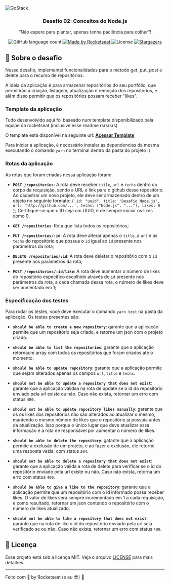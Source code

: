 <img alt="GoStack" src="https://storage.googleapis.com/golden-wind/bootcamp-gostack/header-desafios.png" />

<h3 align="center">
  Desafio 02: Conceitos do Node.js
</h3>

<p align="center">“Não espere para plantar, apenas tenha paciência para colher”!</blockquote>

<p align="center">
  <img alt="GitHub language count" src="https://img.shields.io/github/languages/count/rocketseat/bootcamp-gostack-desafios?color=%2304D361">

  <a href="https://rocketseat.com.br">
    <img alt="Made by Rocketseat" src="https://img.shields.io/badge/made%20by-Rocketseat-%2304D361">
  </a>

  <img alt="License" src="https://img.shields.io/badge/license-MIT-%2304D361">

  <a href="https://github.com/Rocketseat/bootcamp-gostack-desafios/stargazers">
    <img alt="Stargazers" src="https://img.shields.io/github/stars/rocketseat/bootcamp-gostack-desafios?style=social">
  </a>
</p>

## :rocket: Sobre o desafio

Nesse desafio, implementei funcionalidades para o método get, put, post e delete para o recurso de repositórios.

A idéia da aplicação é para armazenar repositórios do seu portfólio, que permitirão a criação, listagem, atualização e remoção dos repositórios, e além disso permitir que os repositórios possam receber "likes".

### Template da aplicação

Tudo desenvolvido aqui foi baseado num template disponibilizado pela equipe da rocketseat (inclusive esse readme rsrsrsrs)

O template está disponível na seguinte url: **[Acessar Template](https://github.com/Rocketseat/gostack-template-conceitos-nodejs)**

Para iniciar a aplicação, é necessário instalar as dependencias da mesma executando o comando `yarn` no terminal dentro da pasta do projeto :)

### Rotas da aplicação

As rotas que foram criadas nessa aplicação foram:

- **`POST /repositories`**: A rota deve receber `title`, `url` e `techs` dentro do corpo da requisição, sendo a URL o link para o github desse repositório. Ao cadastrar um novo projeto, ele deve ser armazenado dentro de um objeto no seguinte formato: `{ id: "uuid", title: 'Desafio Node.js', url: 'http://github.com/...', techs: ["Node.js", "..."], likes: 0 }`; Certifique-se que o ID seja um UUID, e de sempre iniciar os likes como 0.

- **`GET /repositories`**: Rota que lista todos os repositórios;

- **`PUT /repositories/:id`**: A rota deve alterar apenas o `title`, a `url` e as `techs` do repositório que possua o `id` igual ao `id` presente nos parâmetros da rota;

- **`DELETE /repositories/:id`**: A rota deve deletar o repositório com o `id` presente nos parâmetros da rota;

- **`POST /repositories/:id/like`**: A rota deve aumentar o número de likes do repositório específico escolhido através do `id` presente nos parâmetros da rota, a cada chamada dessa rota, o número de likes deve ser aumentado em 1;

### Específicação dos testes

Para rodar os testes, você deve executar o comando `yarn test` na pasta da aplicação. Os testes presentes são:

- **`should be able to create a new repository`**: garante que a aplicação permite que um repositório seja criado, e retorne um json com o projeto criado.

- **`should be able to list the repositories`**: garante que a aplicação retornaum array com todos os repositórios que foram criados até o momento.

- **`should be able to update repository`**: garante que a aplicação permite que sejam alterados apenas os campos `url`, `title` e `techs`.

- **`should not be able to update a repository that does not exist`**: garante que a aplicação validaa na rota de update se o id do repositório enviado pela url existe ou não. Caso não exista, retornar um erro com status `400`.

- **`should not be able to update repository likes manually`**: garante que os os likes dos repositórios não são alterados ao atualizar o mesmo, mantendo o mesmo número de likes que o repositório já possuia antes da atualização. Isso porque o único lugar que deve atualizar essa informação é a rota de responsável por aumentar o número de likes.

- **`should be able to delete the repository`**: gatante que a aplicação permite a exclusão de um projeto, e ao fazer a exclusão, ele retorne uma resposta vazia, com status `204`.

- **`should not be able to delete a repository that does not exist`**: garante que a aplicação valida a rota de delete para verificar se o id do repositório enviado pela url existe ou não. Caso não exista, retorna um erro com status `400`.

- **`should be able to give a like to the repository`**: garante que a aplicação permite que um repositório com o id informado possa receber likes. O valor de likes será sempre incrementado em 1 a cada requisição, e como resultado, retornar um json contendo o repositório com o número de likes atualizado.

- **`should not be able to like a repository that does not exist`**: garante que na  rota de like o id do repositório enviado pela url seja verificado se ou não. Caso não exista, retornar um erro com status `400`.

## :memo: Licença

Esse projeto está sob a licença MIT. Veja o arquivo [LICENSE](LICENSE.md) para mais detalhes.

---

Feito com 💜 by Rocketseat (e eu 😍) :wave:
